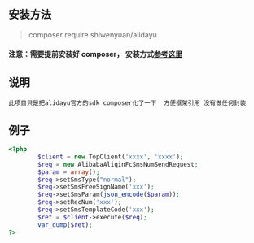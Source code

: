 ## 安装方法

> composer require shiwenyuan/alidayu 

#### 注意：需要提前安装好 composer， 安装方式[参考这里](https://pkg.phpcomposer.com/)

## 说明
```
此项目只是把alidayu官方的sdk composer化了一下  方便框架引用 没有做任何封装
```
## 例子

```php
<?php
        $client = new TopClient('xxxx', 'xxxx');
        $req = new AlibabaAliqinFcSmsNumSendRequest;
        $param = array();
        $req->setSmsType("normal");
        $req->setSmsFreeSignName('xxx');
        $req->setSmsParam(json_encode($param));
        $req->setRecNum('xxx');
        $req->setSmsTemplateCode('xxx');
        $ret = $client->execute($req);
        var_dump($ret);
?>
```

